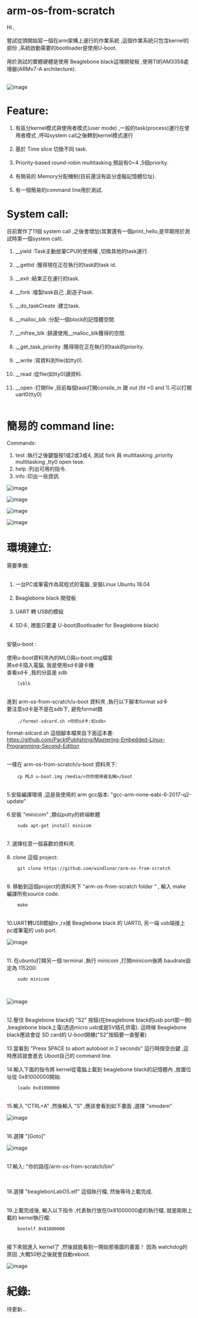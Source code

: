 # arm-os-from-scratch

Hi ,<br><br>
嘗試從頭開始寫一個在arm架構上運行的作業系統 ,這個作業系統只包含kernel的部份 ,系統啟動需要的bootloader是使用U-boot.
<br><br>
用於測試的實體硬體是使用 Beaglebone black這塊開發板 ,使用TI的AM3358處理器(ARMv7-A architecture).
<br><br>

![image](https://github.com/windlunar/arm-os-from-scratch/blob/master/pictures/logo.png)

Feature:
=
1. 有區分kernel模式與使用者模式(user mode) ,一般的task(process)運行在使用者模式 ,呼叫system call之後轉到kernel模式運行<br><br>
2. 基於 Time slice 切換不同 task.<br><br>
3. Priority-based round-robin multitasking.預設有0~4 ,5個priority.<br><br>
4. 有簡易的 Memory分配機制(目前還沒有區分虛擬記憶體位址).<br><br>
5. 有一個簡易的command line用於測試.<br>

System call:
=

目前實作了11個 system call ,之後會增加(其實還有一個print_hello,是早期用於測試時第一個system call).<br>

1. __yield :Task主動放棄CPU的使用權 ,切換其他的task運行.<br><br>
2. __gettid :獲得現在正在執行的task的task id.<br><br>
3. __exit :結束正在運行的task.<br><br>
4. __fork :複製task自己 ,創造子task.<br><br>
5. __do_taskCreate :建立task.<br><br>
6. __malloc_blk :分配一個block的記憶體空間.<br><br>
7. __mfree_blk :歸還使用__malloc_blk獲得的空間.<br><br>
8. __get_task_priority :獲得現在正在執行的task的priority.<br><br>
9. __write :寫資料到file(如tty0).<br><br>
10. __read :從file(如tty0)讀資料.<br><br>
11. __open :打開file ,目前每個task打開consile_in 跟 out (fd =0 and 1).可以打開uart0(tty0)<br><br>   


簡易的 command line:
=

Commands:
<br>

1. test :執行之後鍵盤按1或2或3或4, 測試 fork 與 multitasking ,priority multitasking ,tty0 open tese.<br>
2. help :列出可用的指令.<br>
3. info :印出一些資訊.<br>

![image](https://github.com/windlunar/arm-os-from-scratch/blob/master/pictures/cmd.png)

![image](https://github.com/windlunar/arm-os-from-scratch/blob/master/pictures/info.png)

![image](https://github.com/windlunar/arm-os-from-scratch/blob/master/pictures/fork_test.png)

![image](https://github.com/windlunar/arm-os-from-scratch/blob/master/pictures/test.png)


環境建立:
=

需要準備:
<br><br>
1. 一台PC或筆電作為寫程式的電腦 ,安裝Linux Ubuntu 18.04
<br><br>
2. Beaglebone black 開發板
<br><br>
3. UART 轉 USB的模組
<br><br>
4. SD卡, 裡面只要灌 U-boot(Bootloader for Beaglebone black)
<br>
安裝u-boot :
<br><br>
使用u-boot資料夾內的MLO與u-boot.img檔案
<br>
將sd卡插入電腦, 我是使用sd卡讀卡機
<br>
查看sd卡 ,我的分區是 sdb

        lsblk

<br>
進到 arm-os-from-scratch/u-boot 資料夾  ,執行以下腳本format sd卡
<br>
要注意sd卡是不是在sdb下, 避免format錯

        ./format-sdcard.sh <你的sd卡:如sdb>

format-sdcard.sh 這個腳本檔來自下面這本書:
<br>
https://github.com/PacktPublishing/Mastering-Embedded-Linux-Programming-Second-Edition

<br>
一樣在  arm-os-from-scratch/u-boot 資料夾下:

        cp MLO u-boot.img /media/<你的使用者名稱>/boot



<br>
5.安裝編譯環境 ,這是我使用的 arm gcc版本: "gcc-arm-none-eabi-6-2017-q2-update" 
<br><br>
6.安裝 "minicom" ,類似putty的終端軟體

        sudo apt-get install minicom

<br>
7. 選擇任意一個喜歡的資料夾.<br><br>
8. clone 這個 project:

        git clone https://github.com/windlunar/arm-os-from-scratch

<br>
9. 移動到這個project的資料夾下 "arm-os-from-scratch folder " , 輸入 make 編譯所有source code.

        make
<br>
10.UART轉USB模組tx ,rx接 Beaglebone black 的 UART0, 另一端 usb端接上 pc或筆電的 usb port.
<br>

![image](https://github.com/windlunar/arm-os-from-scratch/blob/master/pictures/uart0.png)

<br>
11. 在ubuntu打開另一個 terminal ,執行 minicom ,打開minicom後將 baudrate設定為 115200:

        sudo minicom
<br>

![image](https://github.com/windlunar/arm-os-from-scratch/blob/master/pictures/minicom.png)

<br>        
12.壓住 Beaglebone black的 "S2" 按鈕(在beaglebone black的usb port那一側) ,beaglebone black上電(透過micro usb或是5V插孔供電). 這時候 Beaglebone black應該會從 SD card的 U-boot開機("S2"按鈕要一直壓著)<br>

<br>
13.當看到 "Press SPACE to abort autoboot in 2 seconds" 這行時按空白鍵 ,這時應該就會進去 Uboot自己的 command line.<br>

<br>
14.輸入下面的指令將 kernel從電腦上載到 beaglebone black的記憶體內 ,放置位址從 0x81000000開始.

        loadx 0x81000000

<br>
15.輸入 "CTRL+A" ,然後輸入 "S" ,應該會看到如下畫面 ,選擇 "xmodem"

![image](https://github.com/windlunar/arm-os-from-scratch/blob/master/pictures/choose_xmodem.png)


<br>
16.選擇 "[Goto]"
<br>

![image](https://github.com/windlunar/arm-os-from-scratch/blob/master/pictures/goto.png)

<br>
17.輸入: "你的路徑/arm-os-from-scratch/bin"

<br><br>
18.選擇 "beaglebonLabOS.elf" 這個執行檔, 然後等待上載完成.

<br>
19.上載完成後, 輸入以下指令 ,代表執行放在0x81000000處的執行檔, 就是剛剛上載的 kernel執行檔:

        bootelf 0x81000000


<br>
接下來就進入 kernel了 ,然後就能看到一開始那張圖的畫面！
因為 watchdog的原因 ,大概50秒之後就會自動reboot.


![image](https://github.com/windlunar/arm-os-from-scratch/blob/master/pictures/bbb.jpg)


紀錄:
=

待更新...